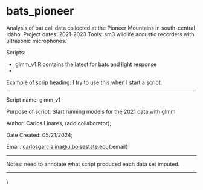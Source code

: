 # bats_pioneer


Analysis of bat call data collected at the Pioneer Mountains in south-central Idaho. 
Project dates: 2021-2023
Tools:
sm3 wildlife acoustic recorders with ultrasonic microphones. 



Scripts:

-   glmm_v1.R contains the latest for bats and light response
-   











Example of scrip heading: I try to use this when I start a script. 

---------------------------

Script name: glmm_v1

Purpose of script: Start running models for the 2021 data with glmm

Author: Carlos Linares, (add collaborator);

Date Created: 05/21/2024;

Email: [carlosgarcialina\@u.boisestate.edu](mailto:carlosgarcialina@u.boisestate.edu){.email}

--------------------------

Notes: need to annotate what script produced each data set imputed.

---------------------------

\
